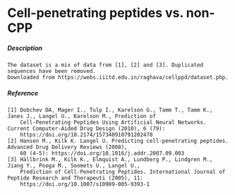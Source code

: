 # Cell-penetrating peptides vs. non-CPP 

##### Description 

    The dataset is a mix of data from [1], [2] and [3]. Duplicated sequences have been removed.
    Downloaded from https://webs.iiitd.edu.in/raghava/cellppd/dataset.php. 
    
##### Reference

    [1] Dobchev DA, Mager I., Tulp I., Karelson G., Tamm T., Tamm K., Janes J., Langel U., Karelson M., Prediction of 
        Cell-Penetrating Peptides Using Artificial Neural Networks. Current Computer-Aided Drug Design (2010), 6 (79):
        https://doi.org/10.2174/157340910791202478
    [2] Hansen M., Kilk K. Langel U. Predicting cell-penetrating peptides. Advanced Drug Delivery Reviews (2008),
        60 (4-5): https://doi.org/10.1016/j.addr.2007.09.003
    [3] Hällbrink M., Kilk K., Elmquist A., Lundberg P., Lindgren M., Jiang Y., Pooga M., Soomets U., Langel U., 
        Prediction of Cell-Penetrating Peptides. International Journal of Peptide Research and Therapeuti (2005), 11: 
        https://doi.org/10.1007/s10989-005-9393-1